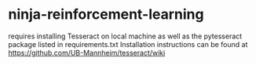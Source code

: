 # ninja-reinforcement-learning

requires installing Tesseract on local machine as well as the pytesseract package listed in requirements.txt
Installation instructions can be found at https://github.com/UB-Mannheim/tesseract/wiki
